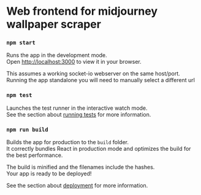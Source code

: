 # Web frontend for midjourney wallpaper scraper

### `npm start`

Runs the app in the development mode.\
Open [http://localhost:3000](http://localhost:3000) to view it in your browser.

This assumes a working socket-io webserver on the same host/port.  Running the app standalone you will need to manually select a different url

### `npm test`

Launches the test runner in the interactive watch mode.\
See the section about [running tests](https://facebook.github.io/create-react-app/docs/running-tests) for more information.

### `npm run build`

Builds the app for production to the `build` folder.\
It correctly bundles React in production mode and optimizes the build for the best performance.

The build is minified and the filenames include the hashes.\
Your app is ready to be deployed!

See the section about [deployment](https://facebook.github.io/create-react-app/docs/deployment) for more information.

